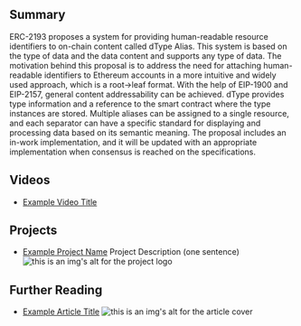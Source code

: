 ## Summary

ERC-2193 proposes a system for providing human-readable resource identifiers to on-chain content called dType Alias. This system is based on the type of data and the data content and supports any type of data. The motivation behind this proposal is to address the need for attaching human-readable identifiers to Ethereum accounts in a more intuitive and widely used approach, which is a root->leaf format. With the help of EIP-1900 and EIP-2157, general content addressability can be achieved. dType provides type information and a reference to the smart contract where the type instances are stored. Multiple aliases can be assigned to a single resource, and each separator can have a specific standard for displaying and processing data based on its semantic meaning. The proposal includes an in-work implementation, and it will be updated with an appropriate implementation when consensus is reached on the specifications.

## Videos

- [Example Video Title](https://www.youtube.com/watch?v=TDGq4aeevgY)

## Projects

- [Example Project Name](https://xxxx.xxx/xxxxx) Project Description (one sentence) ![this is an img's alt for the project logo](https://xxxx.xxx/project-logo.xxx)

## Further Reading

- [Example Article Title](https://xxxx.xxx/xxxxx) ![this is an img's alt for the article cover](https://xxxx.xxx/article-cover.xxx)
